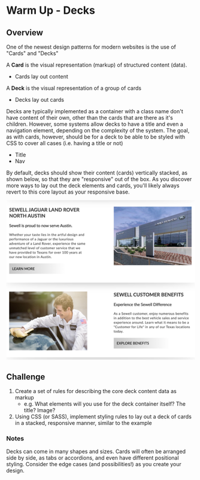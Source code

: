 # Warm Up - Decks

## Overview

One of the newest design patterns for modern websites is the use of "Cards" and "Decks"

A **Card** is the visual representation (markup) of structured content (data).

- Cards lay out content

A **Deck** is the visual representation of a group of cards

- Decks lay out cards

Decks are typically implemented as a container with a class name don't have content of their own, other than the cards that are there as it's children. However, some systems allow decks to have a title and even a navigation element, depending on the complexity of the system. The goal, as with cards, however, should be for a deck to be able to be styled with CSS to cover all cases (i.e. having a title or not)

- Title
- Nav

By default, decks should show their content (cards) vertically stacked, as shown below, so that they are "responsive" out of the box. As you discover more ways to lay out the deck elements and cards, you'll likely always revert to this core layout as your responsive base.

![DECK](deck.png)

## Challenge

1. Create a set of rules for describing the core deck content data as markup
   - e.g. What elements will you use for the deck container itself? The title? Image?
1. Using CSS (or SASS), implement styling rules to lay out a deck of cards in a stacked, responsive manner, similar to the example

### Notes

Decks can come in many shapes and sizes. Cards will often be arranged side by side, as tabs or accordions, and even have different positional styling. Consider the edge cases (and possibilities!) as you create your design.
